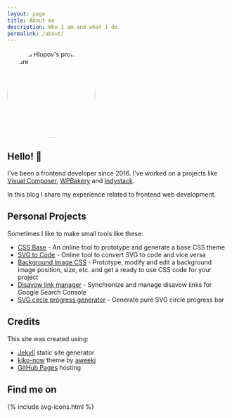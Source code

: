 ```yaml
---
layout: page
title: About me
description: Who I am and what I do. 
permalink: /about/
---
```


<style type="text/css">
	.about-image {
		width: 200px;
		height: 200px;
		overflow: hidden;
		border-radius: 50%;
		margin: 0 50px 0 0 !important;
	}
	.svg-icon {
		display: block;
		font-size: 0;
		list-style: none;
		margin: 0;
	}
	.svg-icon   li {
    display: inline-block;
    margin: 10px;
  }

  .svg-icon svg {
    height: 30px;
    width: 30px;
  }

  .svg-icon em {
    font-size: 18px;
    line-height: 1.5;
    margin-top: -.75em;
    position: absolute;
    text-align: center;
    top: 50%;
    right: 0;
    bottom: 0;
    left: 0;
  }
</style>

<img class="about-image" src="../../../images/me.png" alt="Nikita Hlopov's profile picture" loading="lazy">
<h2>Hello! 👋</h2>
<p>I've been a frontend developer since 2016. I've worked on a projects like <a href="http://visualcomposer.com" target="_blank" rel="noreferrer noopener">Visual Composer</a>, <a href="https://wpbakery.com" target="_blank" rel="noreferrer noopener">WPBakery</a> and <a href="https://indystack.com/" target="_blank" rel="noreferrer noopener">Indystack</a>.</p>
<p>In this blog I share my experience related to frontend web development.</p>
<h2>Personal Projects</h2>
<p>Sometimes I like to make small tools like these:</p>
<ul>
	<li><a href="https://nikitahl.github.io/css-base/" target="_blank" rel="noopener">CSS Base</a> - An online tool to prototype and generate a base CSS theme</li>
	<li><a href="https://nikitahl.github.io/svg-2-code/" target="_blank" rel="noopener">SVG to Code</a> - Online tool to convert SVG to code and vice versa</li>
	<li><a href="https://nikitahl.github.io/bg-image/" target="_blank" rel="noopener">Background Image CSS</a> - Prototype, modify and edit a background image position, size, etc. and get a ready to use CSS code for your project</li>
	<li><a href="https://nikitahl.github.io/disavow-link-manager/" target="_blank" rel="noopener">Disavow link manager</a> - Synchronize and manage disavow links for Google Search Console</li>
	<li><a href="https://nikitahl.github.io/svg-circle-progress-generator/" target="_blank" rel="noopener">SVG circle progress generator</a> - Generate pure SVG circle progress bar</li>
</ul>
<h2>Credits</h2>
<p>This site was created using:</p>
<ul>
	<li>
		<a href="https://jekyllrb.com/" target="_blank" rel="noopener">Jekyll</a> static site generator
	</li>
	<li>
		<a href="https://github.com/aweekj/kiko-now/" target="_blank" rel="noopener">kiko-now</a> theme by <a href="https://github.com/aweekj/" target="_blank" rel="noopener">aweekj</a>
	</li>
	<li>
		<a href="https://pages.github.com/" target="_blank" rel="noopener">GitHub Pages</a> hosting
	</li>
</ul>
<h2>Find me on</h2>
<div class="find-me">
{% include svg-icons.html %}
</div>
